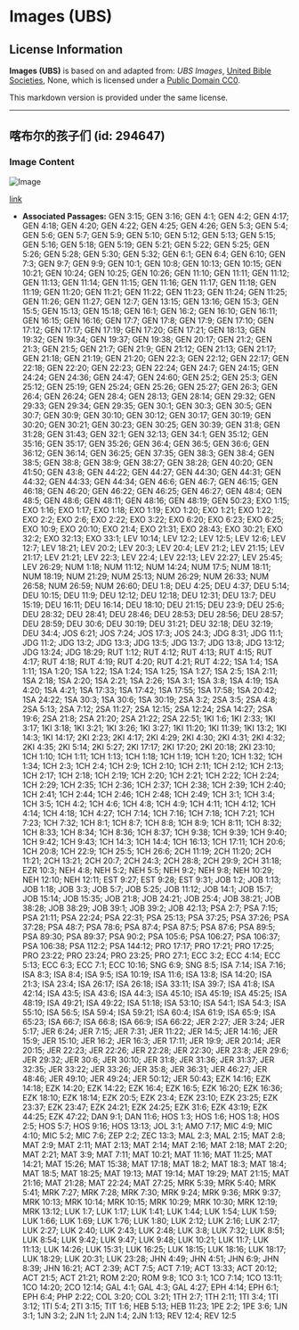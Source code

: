 # Images (UBS)

## License Information

**Images (UBS)** is based on and adapted from: _UBS Images_, [United Bible Societies](https://unitedbiblesocieties.org/), None, which is licensed under a [Public Domain CC0](https://creativecommons.org/public-domain/cc0/).

This markdown version is provided under the same license.



--------------------------------

## 喀布尔的孩子们 (id: 294647)

### Image Content

![Image](https://cdn.aquifer.bible/aquifer-content/resources/Media/WEB-0129_children_of_kabul.jpg)

[link](https://cdn.aquifer.bible/aquifer-content/resources/Media/WEB-0129_children_of_kabul.jpg)

* **Associated Passages:** GEN 3:15; GEN 3:16; GEN 4:1; GEN 4:2; GEN 4:17; GEN 4:18; GEN 4:20; GEN 4:22; GEN 4:25; GEN 4:26; GEN 5:3; GEN 5:4; GEN 5:6; GEN 5:7; GEN 5:9; GEN 5:10; GEN 5:12; GEN 5:13; GEN 5:15; GEN 5:16; GEN 5:18; GEN 5:19; GEN 5:21; GEN 5:22; GEN 5:25; GEN 5:26; GEN 5:28; GEN 5:30; GEN 5:32; GEN 6:1; GEN 6:4; GEN 6:10; GEN 7:3; GEN 9:7; GEN 9:9; GEN 10:1; GEN 10:8; GEN 10:13; GEN 10:15; GEN 10:21; GEN 10:24; GEN 10:25; GEN 10:26; GEN 11:10; GEN 11:11; GEN 11:12; GEN 11:13; GEN 11:14; GEN 11:15; GEN 11:16; GEN 11:17; GEN 11:18; GEN 11:19; GEN 11:20; GEN 11:21; GEN 11:22; GEN 11:23; GEN 11:24; GEN 11:25; GEN 11:26; GEN 11:27; GEN 12:7; GEN 13:15; GEN 13:16; GEN 15:3; GEN 15:5; GEN 15:13; GEN 15:18; GEN 16:1; GEN 16:2; GEN 16:10; GEN 16:11; GEN 16:15; GEN 16:16; GEN 17:7; GEN 17:8; GEN 17:9; GEN 17:10; GEN 17:12; GEN 17:17; GEN 17:19; GEN 17:20; GEN 17:21; GEN 18:13; GEN 19:32; GEN 19:34; GEN 19:37; GEN 19:38; GEN 20:17; GEN 21:2; GEN 21:3; GEN 21:5; GEN 21:7; GEN 21:9; GEN 21:12; GEN 21:13; GEN 21:17; GEN 21:18; GEN 21:19; GEN 21:20; GEN 22:3; GEN 22:12; GEN 22:17; GEN 22:18; GEN 22:20; GEN 22:23; GEN 22:24; GEN 24:7; GEN 24:15; GEN 24:24; GEN 24:36; GEN 24:47; GEN 24:60; GEN 25:2; GEN 25:3; GEN 25:12; GEN 25:19; GEN 25:24; GEN 25:26; GEN 25:27; GEN 26:3; GEN 26:4; GEN 26:24; GEN 28:4; GEN 28:13; GEN 28:14; GEN 29:32; GEN 29:33; GEN 29:34; GEN 29:35; GEN 30:1; GEN 30:3; GEN 30:5; GEN 30:7; GEN 30:9; GEN 30:10; GEN 30:12; GEN 30:17; GEN 30:19; GEN 30:20; GEN 30:21; GEN 30:23; GEN 30:25; GEN 30:39; GEN 31:8; GEN 31:28; GEN 31:43; GEN 32:1; GEN 32:13; GEN 34:1; GEN 35:12; GEN 35:16; GEN 35:17; GEN 35:26; GEN 36:4; GEN 36:5; GEN 36:6; GEN 36:12; GEN 36:14; GEN 36:25; GEN 37:35; GEN 38:3; GEN 38:4; GEN 38:5; GEN 38:8; GEN 38:9; GEN 38:27; GEN 38:28; GEN 40:20; GEN 41:50; GEN 43:8; GEN 44:22; GEN 44:27; GEN 44:30; GEN 44:31; GEN 44:32; GEN 44:33; GEN 44:34; GEN 46:6; GEN 46:7; GEN 46:15; GEN 46:18; GEN 46:20; GEN 46:22; GEN 46:25; GEN 46:27; GEN 48:4; GEN 48:5; GEN 48:6; GEN 48:11; GEN 48:16; GEN 48:19; GEN 50:23; EXO 1:15; EXO 1:16; EXO 1:17; EXO 1:18; EXO 1:19; EXO 1:20; EXO 1:21; EXO 1:22; EXO 2:2; EXO 2:6; EXO 2:22; EXO 3:22; EXO 6:20; EXO 6:23; EXO 6:25; EXO 10:9; EXO 20:10; EXO 21:4; EXO 21:31; EXO 28:43; EXO 30:21; EXO 32:2; EXO 32:13; EXO 33:1; LEV 10:14; LEV 12:2; LEV 12:5; LEV 12:6; LEV 12:7; LEV 18:21; LEV 20:2; LEV 20:3; LEV 20:4; LEV 21:2; LEV 21:15; LEV 21:17; LEV 21:21; LEV 22:3; LEV 22:4; LEV 22:13; LEV 22:27; LEV 25:45; LEV 26:29; NUM 1:18; NUM 11:12; NUM 14:24; NUM 17:5; NUM 18:11; NUM 18:19; NUM 21:29; NUM 25:13; NUM 26:29; NUM 26:33; NUM 26:58; NUM 26:59; NUM 26:60; DEU 1:8; DEU 4:25; DEU 4:37; DEU 5:14; DEU 10:15; DEU 11:9; DEU 12:12; DEU 12:18; DEU 12:31; DEU 13:7; DEU 15:19; DEU 16:11; DEU 16:14; DEU 18:10; DEU 21:15; DEU 23:9; DEU 25:6; DEU 28:32; DEU 28:41; DEU 28:46; DEU 28:53; DEU 28:56; DEU 28:57; DEU 28:59; DEU 30:6; DEU 30:19; DEU 31:21; DEU 32:18; DEU 32:19; DEU 34:4; JOS 6:21; JOS 7:24; JOS 17:3; JOS 24:3; JDG 8:31; JDG 11:1; JDG 11:2; JDG 13:2; JDG 13:3; JDG 13:5; JDG 13:7; JDG 13:8; JDG 13:12; JDG 13:24; JDG 18:29; RUT 1:12; RUT 4:12; RUT 4:13; RUT 4:15; RUT 4:17; RUT 4:18; RUT 4:19; RUT 4:20; RUT 4:21; RUT 4:22; 1SA 1:4; 1SA 1:11; 1SA 1:20; 1SA 1:22; 1SA 1:24; 1SA 1:25; 1SA 1:27; 1SA 2:5; 1SA 2:11; 1SA 2:18; 1SA 2:20; 1SA 2:21; 1SA 2:26; 1SA 3:1; 1SA 3:8; 1SA 4:19; 1SA 4:20; 1SA 4:21; 1SA 17:33; 1SA 17:42; 1SA 17:55; 1SA 17:58; 1SA 20:42; 1SA 24:22; 1SA 30:3; 1SA 30:6; 1SA 30:19; 2SA 3:2; 2SA 3:5; 2SA 4:8; 2SA 5:13; 2SA 7:12; 2SA 11:27; 2SA 12:15; 2SA 12:24; 2SA 14:27; 2SA 19:6; 2SA 21:8; 2SA 21:20; 2SA 21:22; 2SA 22:51; 1KI 1:6; 1KI 2:33; 1KI 3:17; 1KI 3:18; 1KI 3:21; 1KI 3:26; 1KI 3:27; 1KI 11:20; 1KI 11:39; 1KI 13:2; 1KI 14:3; 1KI 14:17; 2KI 2:23; 2KI 4:17; 2KI 4:29; 2KI 4:30; 2KI 4:31; 2KI 4:32; 2KI 4:35; 2KI 5:14; 2KI 5:27; 2KI 17:17; 2KI 17:20; 2KI 20:18; 2KI 23:10; 1CH 1:10; 1CH 1:11; 1CH 1:13; 1CH 1:18; 1CH 1:19; 1CH 1:20; 1CH 1:32; 1CH 1:34; 1CH 2:3; 1CH 2:4; 1CH 2:9; 1CH 2:10; 1CH 2:11; 1CH 2:12; 1CH 2:13; 1CH 2:17; 1CH 2:18; 1CH 2:19; 1CH 2:20; 1CH 2:21; 1CH 2:22; 1CH 2:24; 1CH 2:29; 1CH 2:35; 1CH 2:36; 1CH 2:37; 1CH 2:38; 1CH 2:39; 1CH 2:40; 1CH 2:41; 1CH 2:44; 1CH 2:46; 1CH 2:48; 1CH 2:49; 1CH 3:1; 1CH 3:4; 1CH 3:5; 1CH 4:2; 1CH 4:6; 1CH 4:8; 1CH 4:9; 1CH 4:11; 1CH 4:12; 1CH 4:14; 1CH 4:18; 1CH 4:27; 1CH 7:14; 1CH 7:16; 1CH 7:18; 1CH 7:21; 1CH 7:23; 1CH 7:32; 1CH 8:1; 1CH 8:7; 1CH 8:8; 1CH 8:9; 1CH 8:11; 1CH 8:32; 1CH 8:33; 1CH 8:34; 1CH 8:36; 1CH 8:37; 1CH 9:38; 1CH 9:39; 1CH 9:40; 1CH 9:42; 1CH 9:43; 1CH 14:3; 1CH 14:4; 1CH 16:13; 1CH 17:11; 1CH 20:6; 1CH 20:8; 1CH 22:9; 1CH 25:5; 1CH 26:6; 2CH 11:19; 2CH 11:20; 2CH 11:21; 2CH 13:21; 2CH 20:7; 2CH 24:3; 2CH 28:8; 2CH 29:9; 2CH 31:18; EZR 10:3; NEH 4:8; NEH 5:2; NEH 5:5; NEH 9:2; NEH 9:8; NEH 10:29; NEH 12:10; NEH 12:11; EST 9:27; EST 9:28; EST 9:31; JOB 1:2; JOB 1:13; JOB 1:18; JOB 3:3; JOB 5:7; JOB 5:25; JOB 11:12; JOB 14:1; JOB 15:7; JOB 15:14; JOB 15:35; JOB 21:8; JOB 24:21; JOB 25:4; JOB 38:21; JOB 38:28; JOB 38:29; JOB 39:1; JOB 39:2; JOB 42:13; PSA 2:7; PSA 7:15; PSA 21:11; PSA 22:24; PSA 22:31; PSA 25:13; PSA 37:25; PSA 37:26; PSA 37:28; PSA 48:7; PSA 78:6; PSA 87:4; PSA 87:5; PSA 87:6; PSA 89:5; PSA 89:30; PSA 89:37; PSA 90:2; PSA 105:6; PSA 106:27; PSA 106:37; PSA 106:38; PSA 112:2; PSA 144:12; PRO 17:17; PRO 17:21; PRO 17:25; PRO 23:22; PRO 23:24; PRO 23:25; PRO 27:1; ECC 3:2; ECC 4:14; ECC 5:13; ECC 6:3; ECC 7:1; ECC 10:16; SNG 6:9; SNG 8:5; ISA 7:14; ISA 7:16; ISA 8:3; ISA 8:4; ISA 9:5; ISA 10:19; ISA 11:6; ISA 13:8; ISA 14:20; ISA 21:3; ISA 23:4; ISA 26:17; ISA 26:18; ISA 33:11; ISA 39:7; ISA 41:8; ISA 42:14; ISA 43:5; ISA 43:6; ISA 44:3; ISA 45:10; ISA 45:19; ISA 45:25; ISA 48:19; ISA 49:21; ISA 49:22; ISA 51:18; ISA 53:10; ISA 54:1; ISA 54:3; ISA 55:10; ISA 56:5; ISA 59:4; ISA 59:21; ISA 60:4; ISA 61:9; ISA 65:9; ISA 65:23; ISA 66:7; ISA 66:8; ISA 66:9; ISA 66:22; JER 2:27; JER 3:24; JER 5:17; JER 6:24; JER 7:15; JER 7:31; JER 11:22; JER 14:5; JER 14:16; JER 15:9; JER 15:10; JER 16:2; JER 16:3; JER 17:11; JER 19:9; JER 20:14; JER 20:15; JER 22:23; JER 22:26; JER 22:28; JER 22:30; JER 23:8; JER 29:6; JER 29:32; JER 30:6; JER 30:10; JER 31:8; JER 31:36; JER 31:37; JER 32:35; JER 33:22; JER 33:26; JER 35:8; JER 36:31; JER 46:27; JER 48:46; JER 49:10; JER 49:24; JER 50:12; JER 50:43; EZK 14:16; EZK 14:18; EZK 14:20; EZK 14:22; EZK 16:4; EZK 16:5; EZK 16:20; EZK 16:36; EZK 18:10; EZK 18:14; EZK 20:5; EZK 23:4; EZK 23:10; EZK 23:25; EZK 23:37; EZK 23:47; EZK 24:21; EZK 24:25; EZK 31:6; EZK 43:19; EZK 44:25; EZK 47:22; DAN 9:1; DAN 11:6; HOS 1:3; HOS 1:6; HOS 1:8; HOS 2:5; HOS 5:7; HOS 9:16; HOS 13:13; JOL 3:1; AMO 7:17; MIC 4:9; MIC 4:10; MIC 5:2; MIC 7:6; ZEP 2:2; ZEC 13:3; MAL 2:3; MAL 2:15; MAT 2:8; MAT 2:9; MAT 2:11; MAT 2:13; MAT 2:14; MAT 2:16; MAT 2:18; MAT 2:20; MAT 2:21; MAT 3:9; MAT 7:11; MAT 10:21; MAT 11:16; MAT 11:25; MAT 14:21; MAT 15:26; MAT 15:38; MAT 17:18; MAT 18:2; MAT 18:3; MAT 18:4; MAT 18:5; MAT 18:25; MAT 19:13; MAT 19:14; MAT 19:29; MAT 21:15; MAT 21:16; MAT 21:28; MAT 22:24; MAT 27:25; MRK 5:39; MRK 5:40; MRK 5:41; MRK 7:27; MRK 7:28; MRK 7:30; MRK 9:24; MRK 9:36; MRK 9:37; MRK 10:13; MRK 10:14; MRK 10:15; MRK 10:29; MRK 10:30; MRK 12:19; MRK 13:12; LUK 1:7; LUK 1:17; LUK 1:41; LUK 1:44; LUK 1:54; LUK 1:59; LUK 1:66; LUK 1:69; LUK 1:76; LUK 1:80; LUK 2:12; LUK 2:16; LUK 2:17; LUK 2:27; LUK 2:40; LUK 2:43; LUK 2:48; LUK 3:8; LUK 7:32; LUK 8:51; LUK 8:54; LUK 9:42; LUK 9:47; LUK 9:48; LUK 10:21; LUK 11:7; LUK 11:13; LUK 14:26; LUK 15:31; LUK 16:25; LUK 18:15; LUK 18:16; LUK 18:17; LUK 18:29; LUK 20:31; LUK 23:28; JHN 4:49; JHN 4:51; JHN 6:9; JHN 8:39; JHN 16:21; ACT 2:39; ACT 7:5; ACT 7:19; ACT 13:33; ACT 20:12; ACT 21:5; ACT 21:21; ROM 2:20; ROM 9:8; 1CO 3:1; 1CO 7:14; 1CO 13:11; 1CO 14:20; 2CO 12:14; GAL 4:1; GAL 4:3; GAL 4:27; EPH 4:14; EPH 6:1; EPH 6:4; PHP 2:22; COL 3:20; COL 3:21; 1TH 2:7; 1TH 2:11; 1TI 3:4; 1TI 3:12; 1TI 5:4; 2TI 3:15; TIT 1:6; HEB 5:13; HEB 11:23; 1PE 2:2; 1PE 3:6; 1JN 3:1; 1JN 3:2; 2JN 1:1; 2JN 1:4; 2JN 1:13; REV 12:4; REV 12:5

